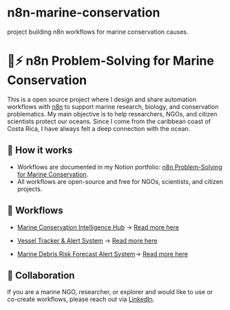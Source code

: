 # n8n-marine-conservation
project building n8n workflows for marine conservation causes.

# 🌊⚡ n8n Problem-Solving for Marine Conservation

This is a open source project where I design and share automation workflows with [n8n](https://n8n.io) to support marine research, biology, and conservation problematics. My main objective is to help researchers, NGOs, and citizen scientists protect our oceans. Since I come from the caribbean coast of Costa Rica, I have always felt a deep connection with the ocean. 

## 📌 How it works

- Workflows are documented in my Notion portfolio: [n8n Problem-Solving for Marine Conservation](https://pointed-humor-a2b.notion.site/n8n-Problem-Solving-for-Marine-Conservation-256dbac1bda680e58482dda66725f87a).
- All workflows are open-source and free for NGOs, scientists, and citizen projects.

## 🚀 Workflows

- [Marine Conservation Intelligence Hub](https://github.com/joaogcoward/n8n-marine-conservation/blob/main/workflows/Marine%20Conservation%20Intelligence%20Hub.json) → [Read more here](https://github.com/joaogcoward/n8n-marine-conservation/blob/328166d3bb8492dd982edc3ed238a8c8c0f2bdd7/workflows/%20Marine%20Conservation%20Intelligence%20Hub.md)
  
- [Vessel Tracker & Alert System](https://github.com/joaogcoward/n8n-marine-conservation/blob/50aff3ce03e707742fc8ba5b806b4efdaa7b4641/workflows/Vessel%20Tracker%20%26%20Alert%20System.json) → [Read more here](https://github.com/joaogcoward/n8n-marine-conservation/blob/328166d3bb8492dd982edc3ed238a8c8c0f2bdd7/workflows/Vessel%20Tracker%20%26%20Alert%20System.md)

- [Marine Debris Risk Forecast Alert System](https://github.com/joaogcoward/n8n-marine-conservation/blob/main/workflows/Marine%20Debris%20Risk%20Forecast%20Alert%20System.json)→ [Read more here](https://github.com/joaogcoward/n8n-marine-conservation/blob/main/workflows/Marine%20Debris%20Risk%20Forecast%20Alert%20System.md)



## 🤝 Collaboration
If you are a marine NGO, researcher, or explorer and would like to use or co-create workflows, please reach out via [LinkedIn](https://www.linkedin.com/in/joaogudicow/).
